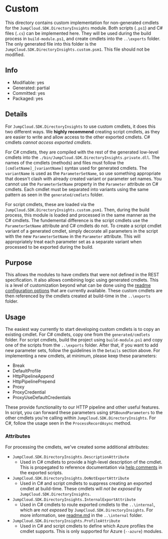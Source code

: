 # Custom
This directory contains custom implementation for non-generated cmdlets for the `JumpCloud.SDK.DirectoryInsights` module. Both scripts (`.ps1`) and C# files (`.cs`) can be implemented here. They will be used during the build process in `build-module.ps1`, and create cmdlets into the `..\exports` folder. The only generated file into this folder is the `JumpCloud.SDK.DirectoryInsights.custom.psm1`. This file should not be modified.

## Info
- Modifiable: yes
- Generated: partial
- Committed: yes
- Packaged: yes

## Details
For `JumpCloud.SDK.DirectoryInsights` to use custom cmdlets, it does this two different ways. We **highly recommend** creating script cmdlets, as they are easier to write and allow access to the other exported cmdlets. C# cmdlets *cannot access exported cmdlets*.

For C# cmdlets, they are compiled with the rest of the generated low-level cmdlets into the `./bin/JumpCloud.SDK.DirectoryInsights.private.dll`. The names of the cmdlets (methods) and files must follow the `[cmdletName]_[variantName]` syntax used for generated cmdlets. The `variantName` is used as the `ParameterSetName`, so use something appropriate that doesn't clash with already created variant or parameter set names. You cannot use the `ParameterSetName` property in the `Parameter` attribute on C# cmdlets. Each cmdlet must be separated into variants using the same pattern as seen in the `generated/cmdlets` folder.

For script cmdlets, these are loaded via the `JumpCloud.SDK.DirectoryInsights.custom.psm1`. Then, during the build process, this module is loaded and processed in the same manner as the C# cmdlets. The fundemental difference is the script cmdlets use the `ParameterSetName` attribute and C# cmdlets do not. To create a script cmdlet variant of a generated cmdlet, simply decorate all parameters in the script with the new `ParameterSetName` in the `Parameter` attribute. This will appropriately treat each parameter set as a separate variant when processed to be exported during the build.

## Purpose
This allows the modules to have cmdlets that were not defined in the REST specification. It also allows combining logic using generated cmdlets. This is a level of customization beyond what can be done using the [readme configuration options](https://github.com/Azure/autorest/blob/master/docs/powershell/options.md) that are currently available. These custom cmdlets are then referenced by the cmdlets created at build-time in the `..\exports` folder.

## Usage
The easiest way currently to start developing custom cmdlets is to copy an existing cmdlet. For C# cmdlets, copy one from the `generated/cmdlets` folder. For script cmdlets, build the project using `build-module.ps1` and copy one of the scripts from the `..\exports` folder. After that, if you want to add new parameter sets, follow the guidelines in the `Details` section above. For implementing a new cmdlets, at minimum, please keep these parameters:
- Break
- DefaultProfile
- HttpPipelineAppend
- HttpPipelinePrepend
- Proxy
- ProxyCredential
- ProxyUseDefaultCredentials

These provide functionality to our HTTP pipeline and other useful features. In script, you can forward these parameters using `$PSBoundParameters` to the other cmdlets you're calling within `JumpCloud.SDK.DirectoryInsights`. For C#, follow the usage seen in the `ProcessRecordAsync` method.

### Attributes
For processing the cmdlets, we've created some additional attributes:
- `JumpCloud.SDK.DirectoryInsights.DescriptionAttribute`
  - Used in C# cmdlets to provide a high-level description of the cmdlet. This is propegated to reference documentation via [help comments](https://docs.microsoft.com/en-us/powershell/module/microsoft.powershell.core/about/about_comment_based_help) in the exported scripts.
- `JumpCloud.SDK.DirectoryInsights.DoNotExportAttribute`
  - Used in C# and script cmdlets to suppress creating an exported cmdlet at build-time. These cmdlets will *not be exposed* by `JumpCloud.SDK.DirectoryInsights`.
- `JumpCloud.SDK.DirectoryInsights.InternalExportAttribute`
  - Used in C# cmdlets to route exported cmdlets to the `..\internal`, which are *not exposed* by `JumpCloud.SDK.DirectoryInsights`. For more information, see [readme.md](..\internal/readme.md) in the `..\internal` folder.
- `JumpCloud.SDK.DirectoryInsights.ProfileAttribute`
  - Used in C# and script cmdlets to define which Azure profiles the cmdlet supports. This is only supported for Azure (`--azure`) modules.